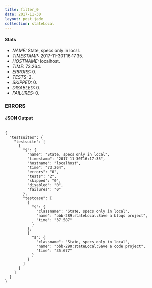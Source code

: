 ```yaml
---
title: filter_0
date: 2017-11-30
layout: post.jade
collection: stateLocal
---
```


#### Stats
- *NAME:* State, specs only in local.
- *TIMESTAMP:* 2017-11-30T16:17:35.
- *HOSTNAME:* localhost.
- *TIME:* 73.264.
- *ERRORS:* 0.
- *TESTS:* 2.
- *SKIPPED:* 0.
- *DISABLED:* 0.
- *FAILURES:* 0.


### ERRORS


<h4>JSON Output</h4>
<pre><code class="language-json">
{
  "testsuites": {
    "testsuite": [
      {
        "$": {
          "name": "State, specs only in local",
          "timestamp": "2017-11-30T16:17:35",
          "hostname": "localhost",
          "time": "73.264",
          "errors": "0",
          "tests": "2",
          "skipped": "0",
          "disabled": "0",
          "failures": "0"
        },
        "testcase": [
          {
            "$": {
              "classname": "State, specs only in local",
              "name": "bbb-289:stateLocal:Save a bloqs project",
              "time": "37.587"
            }
          },
          {
            "$": {
              "classname": "State, specs only in local",
              "name": "bbb-290:stateLocal:Save a code project",
              "time": "35.677"
            }
          }
        ]
      }
    ]
  }
}
</code></pre>